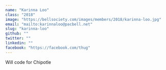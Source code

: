```yaml
---
name: "Karinna Loo"
class: "2018"
image: "https://bellsociety.com/images/members/2018/karinna-loo.jpg"
email: "mailto:karinnaloo@pacbell.net"
slug: "karinna-loo"
github: ""
twitter: ""
linkedin: ""
facebook: "https://facebook.com/thug"
---
```

Will code for Chipotle